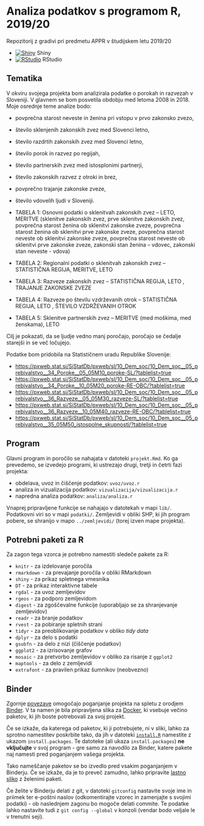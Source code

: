 # Analiza podatkov s programom R, 2019/20

Repozitorij z gradivi pri predmetu APPR v študijskem letu 2019/20

* [![Shiny](http://mybinder.org/badge.svg)](http://mybinder.org/v2/gh/jaanos/APPR-2019-20/master?urlpath=shiny/APPR-2019-20/projekt.Rmd) Shiny
* [![RStudio](http://mybinder.org/badge.svg)](http://mybinder.org/v2/gh/jaanos/APPR-2019-20/master?urlpath=rstudio) RStudio

## Tematika

V okviru svojega projekta bom analizirala podatke o porokah in razvezah v Sloveniji. V glavnem se bom posvetila obdobju med letoma 2008 in 2018. Moje osrednje teme analize bodo: 

* povprečna starost neveste in ženina pri vstopu v prvo zakonsko zvezo,
* število sklenjenih zakonskih zvez med Slovenci letno,
* število razdrtih zakonskih zvez med Slovenci letno,
* število porok in razvez po regijah,
* število partnerskih zvez med istosplonimi partnerji,
* število zakonskih razvez z otroki in brez,
* povprečno trajanje zakonske zveze,
* število vdovelih ljudi v Sloveniji.

* TABELA 1: Osnovni podatki o sklenitvah zakonskih zvez – LETO, MERITVE (sklenitve zakonskih zvez, prve sklenitve zakonskih zvez, povprečna starost ženina ob sklenitvi zakonske zveze, povprečna starost ženina ob sklenitvi prve zakonske zveze, povprečna starost neveste ob sklenitvi zakonske zveze, povprečna starost neveste ob sklenitvi prve zakonske zveze, zakonski stan ženina – vdovec, zakonski stan neveste - vdova)
* TABELA 2: Regionalni podatki o sklenitvah zakonskih zvez – STATISTIČNA REGIJA, MERITVE, LETO
* TABELA 3: Razveze zakonskih zvez – STATISTIČNA REGIJA, LETO , TRAJANJE ZAKONSKE ZVEZE
* TABELA 4: Razveze po številu vzdrževanih otrok –  STATISTIČNA REGIJA, LETO , ŠTEVILO VZDRŽEVANIH OTROK
 * TABELA 5: Sklenitve partnerskih zvez – MERITVE (med moškima, med ženskama), LETO

Cilj je pokazati, da se ljudje vedno manj poročajo, poročajo se čedalje starejši in se več ločujejo. 

Podatke bom pridobila na Statističnem uradu Republike Slovenije:

* https://pxweb.stat.si/SiStatDb/pxweb/sl/10_Dem_soc/10_Dem_soc__05_prebivalstvo__34_Poroke__05_05M10_poroke-SL/?tablelist=true
* https://pxweb.stat.si/SiStatDb/pxweb/sl/10_Dem_soc/10_Dem_soc__05_prebivalstvo__34_Poroke__10_05M20_poroke-RE-OBC/?tablelist=true
* https://pxweb.stat.si/SiStatDb/pxweb/sl/10_Dem_soc/10_Dem_soc__05_prebivalstvo__36_Razveze__05_05M30_razveze-SL/?tablelist=true
* https://pxweb.stat.si/SiStatDb/pxweb/sl/10_Dem_soc/10_Dem_soc__05_prebivalstvo__36_Razveze__10_05M40_razveze-RE-OBC/?tablelist=true
* https://pxweb.stat.si/SiStatDb/pxweb/sl/10_Dem_soc/10_Dem_soc__05_prebivalstvo__35_05M50_istospolne_skupnosti/?tablelist=true



## Program

Glavni program in poročilo se nahajata v datoteki `projekt.Rmd`.
Ko ga prevedemo, se izvedejo programi, ki ustrezajo drugi, tretji in četrti fazi projekta:

* obdelava, uvoz in čiščenje podatkov: `uvoz/uvoz.r`
* analiza in vizualizacija podatkov: `vizualizacija/vizualizacija.r`
* napredna analiza podatkov: `analiza/analiza.r`

Vnaprej pripravljene funkcije se nahajajo v datotekah v mapi `lib/`.
Podatkovni viri so v mapi `podatki/`.
Zemljevidi v obliki SHP, ki jih program pobere,
se shranijo v mapo `../zemljevidi/` (torej izven mape projekta).

## Potrebni paketi za R

Za zagon tega vzorca je potrebno namestiti sledeče pakete za R:

* `knitr` - za izdelovanje poročila
* `rmarkdown` - za prevajanje poročila v obliki RMarkdown
* `shiny` - za prikaz spletnega vmesnika
* `DT` - za prikaz interaktivne tabele
* `rgdal` - za uvoz zemljevidov
* `rgeos` - za podporo zemljevidom
* `digest` - za zgoščevalne funkcije (uporabljajo se za shranjevanje zemljevidov)
* `readr` - za branje podatkov
* `rvest` - za pobiranje spletnih strani
* `tidyr` - za preoblikovanje podatkov v obliko *tidy data*
* `dplyr` - za delo s podatki
* `gsubfn` - za delo z nizi (čiščenje podatkov)
* `ggplot2` - za izrisovanje grafov
* `mosaic` - za pretvorbo zemljevidov v obliko za risanje z `ggplot2`
* `maptools` - za delo z zemljevidi
* `extrafont` - za pravilen prikaz šumnikov (neobvezno)

## Binder

Zgornje [povezave](#analiza-podatkov-s-programom-r-201819)
omogočajo poganjanje projekta na spletu z orodjem [Binder](https://mybinder.org/).
V ta namen je bila pripravljena slika za [Docker](https://www.docker.com/),
ki vsebuje večino paketov, ki jih boste potrebovali za svoj projekt.

Če se izkaže, da katerega od paketov, ki ji potrebujete, ni v sliki,
lahko za sprotno namestitev poskrbite tako,
da jih v datoteki [`install.R`](install.R) namestite z ukazom `install.packages`.
Te datoteke (ali ukaza `install.packages`) **ne vključujte** v svoj program -
gre samo za navodilo za Binder, katere pakete naj namesti pred poganjanjem vašega projekta.

Tako nameščanje paketov se bo izvedlo pred vsakim poganjanjem v Binderju.
Če se izkaže, da je to preveč zamudno,
lahko pripravite [lastno sliko](https://github.com/jaanos/APPR-docker) z želenimi paketi.

Če želite v Binderju delati z git,
v datoteki `gitconfig` nastavite svoje ime in priimek ter e-poštni naslov
(odkomentirajte vzorec in zamenjajte s svojimi podatki) -
ob naslednjem zagonu bo mogoče delati commite.
Te podatke lahko nastavite tudi z `git config --global` v konzoli
(vendar bodo veljale le v trenutni seji).
